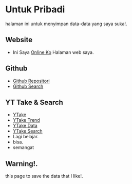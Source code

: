 # Untuk Pribadi
halaman ini untuk menyimpan data-data yang saya suka!. 
## Website
 - Ini Saya [Online Ko](https://mansitee.github.io/app) Halaman web saya.
## Github 
 - [Github Repositori](https://mansitee.github.io/p/github/gitrepo)
 - [Github Search](https://mansitee.github.io/p/github/search)
## YT Take & Search    
 - [YTake](https://mansitee.github.io/p/ytake)
 - [YTake Trend](https://mansitee.github.io/p/ytake/ytrend.html)
 - [YTake Data](https://mansitee.github.io/p/ytake/Ytdata.html)
 - [YTake Search](https://mansitee.github.io/p/ytsearch)
 - Lagi belajar.
 - bisa.
 - semangat
   
## Warning!.

this page to save the data that I like!. 
